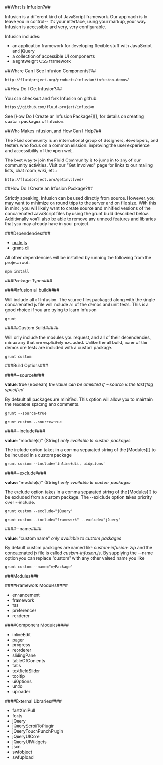 
##What Is Infusion?##

Infusion is a different kind of JavaScript framework. Our approach is to leave you in control-- it's your interface, using your markup, your way. Infusion is accessible and very, very configurable.

Infusion includes:
* an application framework for developing flexible stuff with JavaScript and jQuery
* a collection of accessible UI components
* a lightweight CSS framework


##Where Can I See Infusion Components?##

    http://fluidproject.org/products/infusion/infusion-demos/


##How Do I Get Infusion?##

You can checkout and fork Infusion on github:

    https://github.com/fluid-project/infusion

See [How Do I Create an Infusion Package?][], for details on creating custom packages of Infusion.

##Who Makes Infusion, and How Can I Help?##

The Fluid community is an international group of designers, developers, and testers who focus on a common mission: improving the user experience and accessibility of the open web.

The best way to join the Fluid Community is to jump in to any of our community activities. Visit our "Get Involved" page for links to our mailing lists, chat room, wiki, etc.:

    http://fluidproject.org/getinvolved/


##How Do I Create an Infusion Package?##

Strictly speaking, Infusion can be used directly from source. However, you may want to minimize on round trips to the server and on file size. With this in mind, you will likely want to create source and minified versions of the concatenated JavaScript files by using the grunt build described below. Additionally you'll also be able to remove any unneed features and libraries that you may already have in your project.

###Dependencies###

* [node.js](http://nodejs.org/)
* [grunt-cli](http://gruntjs.com/)

All other dependencies will be installed by running the following from the project root:
```
npm install
```

###Package Types###

####Infusion all build####

Will include all of Infusion. The source files packaged along with the single concatenated js file will include all of the demos and unit tests. This is a good choice if you are trying to learn Infusion

```
grunt
```

#####Custom Build#####

Will only include the modules you request, and all of their dependencies, minus any that are explicitely excluded. Unlike the all build, none of the demos ore tests are included with a custom package.

```
grunt custom
```

###Build Options###

####--source####

__value__: true (Boolean) 
_the value can be ommited if --source is the last flag specified_

By default all packages are minified. This option will allow you to maintain the readable spacing and comments.

```
grunt --source=true

grunt custom --source=true
```

####--include####

__value__: "module(s)" (String)
_only available to custom packages_

The include option takes in a comma separated string of the [Modules][] to be included in a custom package.

```
grunt custom --include="inlineEdit, uiOptions"
```

####--exclude####

__value__: "module(s)" (String)
_only available to custom packages_

The exclude option takes in a comma separated string of the [Modules][] to be excluded from a custom package. The --exlclude option takes priority over --include.

```
grunt custom --exclude="jQuery"

grunt custom --include="framework" --exclude="jQuery"
```

####--name####

__value__: "custom name"
_only available to custom packages_

By default custom packages are named like _custom-infusion-<version>.zip_ and the concatenated js file is called _custom-infusion.js_. By supplying the --name option you can replace "custom" with any other valued name you like.

```
grunt custom --name="myPackage"
```

###Modules###

####Framework Modules####

* enhancement
* framework
* fss
* preferences
* renderer

####Component Modules####

* inlineEdit
* pager
* progress
* reorderer
* slidingPanel
* tableOfContents
* tabs
* textfieldSlider
* tooltip
* uiOptions
* undo
* uploader

####External Libraries####

* fastXmlPull
* fonts
* jQuery
* jQueryScrollToPlugin
* jQueryTouchPunchPlugin
* jQueryUICore
* jQueryUIWidgets
* json
* swfobject
* swfupload